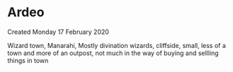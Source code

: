 # Ardeo
Created Monday 17 February 2020

Wizard town, Manarahi, Mostly divination wizards, cliffside, small, less of a town and more of an outpost, not much in the way of buying and sellling things in town

